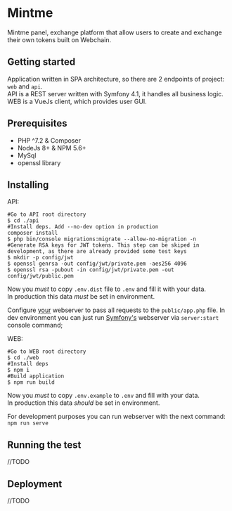 Mintme
======

Mintme panel, exchange platform that allow users to create and exchange their own tokens built on Webchain.

Getting started
---------------

Application written in SPA architecture, so there are 2 endpoints of project: `web` and `api`.
<br>API is a REST server written with Symfony 4.1, it handles all business logic.
<br>WEB is a VueJs client, which provides user GUI.

Prerequisites
-------------

* PHP ^7.2 & Composer
* NodeJs 8+ & NPM 5.6+
* MySql
* openssl library

Installing
----------
API:
```$xslt
#Go to API root directory
$ cd ./api
#Install deps. Add --no-dev option in production
composer install
$ php bin/console migrations:migrate --allow-no-migration -n
#Generate RSA keys for JWT tokens. This step can be skiped in development, as there are already provided some test keys
$ mkdir -p config/jwt
$ openssl genrsa -out config/jwt/private.pem -aes256 4096
$ openssl rsa -pubout -in config/jwt/private.pem -out config/jwt/public.pem
```
Now you *must* to copy `.env.dist` file to `.env` and fill it with your data.<br>
In production this data *must* be set in environment.<br>

Configure [your](https://symfony.com/doc/current/setup/web_server_configuration.html#content_wrapper) webserver to pass all requests to the `public/app.php` file.
 In dev environment you can just run [Symfony's](https://symfony.com/doc/current/setup/built_in_web_server.html) webserver via `server:start` console command;

WEB:
```$xslt
#Go to WEB root directory
$ cd ./web
#Install deps
$ npm i
#Build application
$ npm run build
```
Now you *must* to copy `.env.example` to `.env` and fill with your data.<br>
In production this data *should* be set in environment.<br>

For development purposes you can run webserver with the next command: `npm run serve`

Running the test
----------------

//TODO

Deployment
----------

//TODO